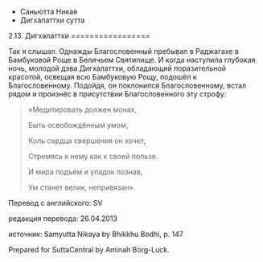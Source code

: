 









* Саньютта Никая
* Дигхалаттхи сутта


2\.13\. Дигхалаттхи
\=\=\=\=\=\=\=\=\=\=\=\=\=\=\=\=\=



Так я слышал\. Однажды Благословенный пребывал в Раджагахе в Бамбуковой Роще в Беличьем Святилище\. И когда наступила глубокая ночь, молодой дэва Дигхалаттхи, обладающий поразительной красотой, освещая всю Бамбуковую Рощу, подошёл к Благословенному\. Подойдя, он поклонился Благословенному, встал рядом и произнёс в присутствии Благословенного эту строфу:



> «Медитировать должен монах,  
> 
> Быть освобождённым умом,  
> 
> Коль сердца свершения он хочет,  
> 
> Стремясь к нему как к своей пользе\.  
> 
> И мира подъём и упадок познав,  
> 
> Ум станет велик, непривязан»\.



Перевод с английского: SV


редакция перевода: 26\.04\.2013


источник: Samyutta Nikaya by Bhikkhu Bodhi, p\. 147


Prepared for SuttaCentral by Aminah Borg\-Luck\.







